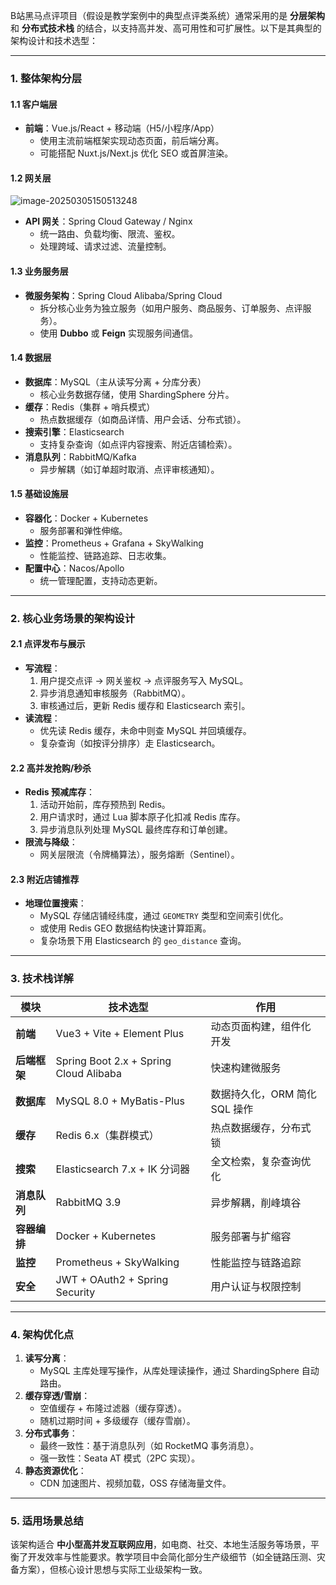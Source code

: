 B站黑马点评项目（假设是教学案例中的典型点评类系统）通常采用的是 **分层架构** 和 **分布式技术栈** 的结合，以支持高并发、高可用性和可扩展性。以下是其典型的架构设计和技术选型：

---

### **1. 整体架构分层**
#### **1.1 客户端层**
- **前端**：Vue.js/React + 移动端（H5/小程序/App）  
  - 使用主流前端框架实现动态页面，前后端分离。
  - 可能搭配 Nuxt.js/Next.js 优化 SEO 或首屏渲染。

#### **1.2 网关层**







![image-20250305150513248](C:\Users\pqy\AppData\Roaming\Typora\typora-user-images\image-20250305150513248.png)

- **API 网关**：Spring Cloud Gateway / Nginx  
  - 统一路由、负载均衡、限流、鉴权。
  - 处理跨域、请求过滤、流量控制。

#### **1.3 业务服务层**
- **微服务架构**：Spring Cloud Alibaba/Spring Cloud  
  - 拆分核心业务为独立服务（如用户服务、商品服务、订单服务、点评服务）。
  - 使用 **Dubbo** 或 **Feign** 实现服务间通信。

#### **1.4 数据层**
- **数据库**：MySQL（主从读写分离 + 分库分表）  
  - 核心业务数据存储，使用 ShardingSphere 分片。
- **缓存**：Redis（集群 + 哨兵模式）  
  - 热点数据缓存（如商品详情、用户会话、分布式锁）。
- **搜索引擎**：Elasticsearch  
  - 支持复杂查询（如点评内容搜索、附近店铺检索）。
- **消息队列**：RabbitMQ/Kafka  
  - 异步解耦（如订单超时取消、点评审核通知）。

#### **1.5 基础设施层**
- **容器化**：Docker + Kubernetes  
  - 服务部署和弹性伸缩。
- **监控**：Prometheus + Grafana + SkyWalking  
  - 性能监控、链路追踪、日志收集。
- **配置中心**：Nacos/Apollo  
  - 统一管理配置，支持动态更新。

---

### **2. 核心业务场景的架构设计**
#### **2.1 点评发布与展示**
- **写流程**：  
  1. 用户提交点评 → 网关鉴权 → 点评服务写入 MySQL。  
  2. 异步消息通知审核服务（RabbitMQ）。  
  3. 审核通过后，更新 Redis 缓存和 Elasticsearch 索引。
- **读流程**：  
  - 优先读 Redis 缓存，未命中则查 MySQL 并回填缓存。  
  - 复杂查询（如按评分排序）走 Elasticsearch。

#### **2.2 高并发抢购/秒杀**
- **Redis 预减库存**：  
  1. 活动开始前，库存预热到 Redis。  
  2. 用户请求时，通过 Lua 脚本原子化扣减 Redis 库存。  
  3. 异步消息队列处理 MySQL 最终库存和订单创建。  
- **限流与降级**：  
  - 网关层限流（令牌桶算法），服务熔断（Sentinel）。

#### **2.3 附近店铺推荐**
- **地理位置搜索**：  
  - MySQL 存储店铺经纬度，通过 `GEOMETRY` 类型和空间索引优化。  
  - 或使用 Redis GEO 数据结构快速计算距离。  
  - 复杂场景下用 Elasticsearch 的 `geo_distance` 查询。

---

### **3. 技术栈详解**
| **模块**     | **技术选型**                           | **作用**                      |
| ------------ | -------------------------------------- | ----------------------------- |
| **前端**     | Vue3 + Vite + Element Plus             | 动态页面构建，组件化开发      |
| **后端框架** | Spring Boot 2.x + Spring Cloud Alibaba | 快速构建微服务                |
| **数据库**   | MySQL 8.0 + MyBatis-Plus               | 数据持久化，ORM 简化 SQL 操作 |
| **缓存**     | Redis 6.x（集群模式）                  | 热点数据缓存，分布式锁        |
| **搜索**     | Elasticsearch 7.x + IK 分词器          | 全文检索，复杂查询优化        |
| **消息队列** | RabbitMQ 3.9                           | 异步解耦，削峰填谷            |
| **容器编排** | Docker + Kubernetes                    | 服务部署与扩缩容              |
| **监控**     | Prometheus + SkyWalking                | 性能监控与链路追踪            |
| **安全**     | JWT + OAuth2 + Spring Security         | 用户认证与权限控制            |

---

### **4. 架构优化点**
1. **读写分离**：  
   - MySQL 主库处理写操作，从库处理读操作，通过 ShardingSphere 自动路由。
2. **缓存穿透/雪崩**：  
   - 空值缓存 + 布隆过滤器（缓存穿透）。  
   - 随机过期时间 + 多级缓存（缓存雪崩）。
3. **分布式事务**：  
   - 最终一致性：基于消息队列（如 RocketMQ 事务消息）。  
   - 强一致性：Seata AT 模式（2PC 实现）。
4. **静态资源优化**：  
   - CDN 加速图片、视频加载，OSS 存储海量文件。

---

### **5. 适用场景总结**
该架构适合 **中小型高并发互联网应用**，如电商、社交、本地生活服务等场景，平衡了开发效率与性能要求。教学项目中会简化部分生产级细节（如全链路压测、灾备方案），但核心设计思想与实际工业级架构一致。